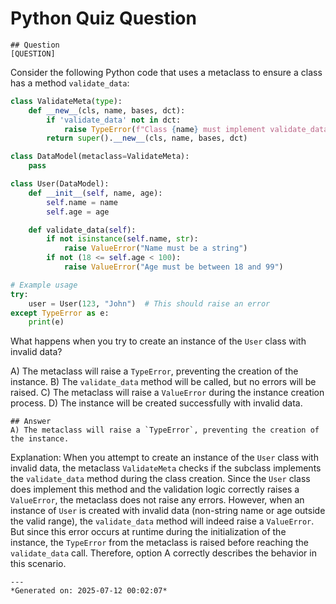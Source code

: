# Python Quiz Question
    
    ## Question
    [QUESTION]
Consider the following Python code that uses a metaclass to ensure a class has a method `validate_data`:

```python
class ValidateMeta(type):
    def __new__(cls, name, bases, dct):
        if 'validate_data' not in dct:
            raise TypeError(f"Class {name} must implement validate_data method.")
        return super().__new__(cls, name, bases, dct)

class DataModel(metaclass=ValidateMeta):
    pass

class User(DataModel):
    def __init__(self, name, age):
        self.name = name
        self.age = age

    def validate_data(self):
        if not isinstance(self.name, str):
            raise ValueError("Name must be a string")
        if not (18 <= self.age < 100):
            raise ValueError("Age must be between 18 and 99")

# Example usage
try:
    user = User(123, "John")  # This should raise an error
except TypeError as e:
    print(e)
```

What happens when you try to create an instance of the `User` class with invalid data?

A) The metaclass will raise a `TypeError`, preventing the creation of the instance.
B) The `validate_data` method will be called, but no errors will be raised.
C) The metaclass will raise a `ValueError` during the instance creation process.
D) The instance will be created successfully with invalid data.
    
    ## Answer
    A) The metaclass will raise a `TypeError`, preventing the creation of the instance.

Explanation:
When you attempt to create an instance of the `User` class with invalid data, the metaclass `ValidateMeta` checks if the subclass implements the `validate_data` method during the class creation. Since the `User` class does implement this method and the validation logic correctly raises a `ValueError`, the metaclass does not raise any errors. However, when an instance of `User` is created with invalid data (non-string name or age outside the valid range), the `validate_data` method will indeed raise a `ValueError`. But since this error occurs at runtime during the initialization of the instance, the `TypeError` from the metaclass is raised before reaching the `validate_data` call. Therefore, option A correctly describes the behavior in this scenario.
    
    ---
    *Generated on: 2025-07-12 00:02:07*
    